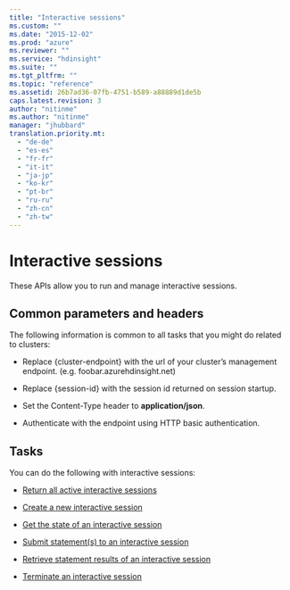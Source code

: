 ```yaml
---
title: "Interactive sessions"
ms.custom: ""
ms.date: "2015-12-02"
ms.prod: "azure"
ms.reviewer: ""
ms.service: "hdinsight"
ms.suite: ""
ms.tgt_pltfrm: ""
ms.topic: "reference"
ms.assetid: 26b7ad36-07fb-4751-b589-a88889d1de5b
caps.latest.revision: 3
author: "nitinme"
ms.author: "nitinme"
manager: "jhubbard"
translation.priority.mt: 
  - "de-de"
  - "es-es"
  - "fr-fr"
  - "it-it"
  - "ja-jp"
  - "ko-kr"
  - "pt-br"
  - "ru-ru"
  - "zh-cn"
  - "zh-tw"
---
```

# Interactive sessions
These APIs allow you to run and manage interactive sessions.  
  
##  <a name="bk_common"></a> Common parameters and headers  
 The following information is common to all tasks that you might do related to clusters:  
  
-   Replace {cluster-endpoint} with the url of your cluster’s management endpoint. (e.g. foobar.azurehdinsight.net)  
  
-   Replace {session-id} with the session id returned on session startup.  
  
-   Set the Content-Type header to **application/json**.  
  
-   Authenticate with the endpoint using HTTP basic authentication.  
  
## Tasks  
 You can do the following with interactive sessions:  
  
-   [Return all active interactive sessions](../HDInsightSparkREST/return-all-active-interactive-sessions.md)  
  
-   [Create a new interactive session](../HDInsightSparkREST/create-a-new-interactive-session.md)  
  
-   [Get the state of an interactive session](../HDInsightSparkREST/get-the-state-of-an-interactive-session.md)  
  
-   [Submit statement(s) to an interactive session](../HDInsightSparkREST/submit-statement-s--to-an-interactive-session1.md)  
  
-   [Retrieve statement results of an interactive session](../HDInsightSparkREST/retrieve-statement-results-of-an-interactive-session.md)  
  
-   [Terminate an interactive session](../HDInsightSparkREST/terminate-an-interactive-session.md)
